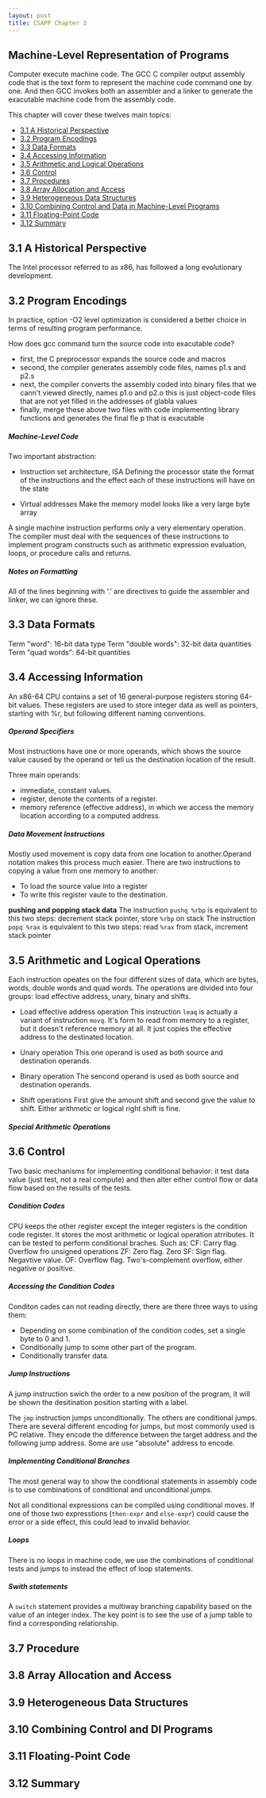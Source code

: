 ```yaml
---
layout: post
title: CSAPP Chapter 3
---
```

Machine-Level Representation of Programs
----------------------------------------

Computer execute machine code. The GCC C compiler output assembly code that
is the text form to represent the machine code command one by one. And then
GCC invokes both an assembler and a linker to generate the exacutable machine
code from the assembly code.

This chapter will cover these twelves main topics:

- [3.1 A Historical Perspective](#31-a-historical-perspective)
- [3.2 Program Encodings](#32-program-encodings)
- [3.3 Data Formats](#33-data-formats)
- [3.4 Accessing Information](#34-accessing-information)
- [3.5 Arithmetic and Logical Operations](#35-arithmetic-and-logical-operations)
- [3.6 Control](#36-control)
- [3.7 Procedures](#37-procedures)
- [3.8 Array Allocation and Access](#38-array-allocation-and-access)
- [3.9 Heterogeneous Data Structures](#39-heterogeneous-data-structures)
- [3.10 Combining Control and Data in Machine-Level Programs](#310-combining-control-and-data-in-machine-Level-programs)
- [3.11 Floating-Point Code](#311-floating-point)
- [3.12 Summary](#312-summary)

3.1 A Historical Perspective
----------------------------

The Intel processor referred to as x86, has followed a long evolutionary development.

3.2 Program Encodings
---------------------

In practice, option -O2 level optimization is considered a better choice in terms of 
resulting program performance.

How does gcc command turn the source code into exacutable code?
* first, the C preprocessor expands the source code and macros
* second, the compiler generates assembly code files, names p1.s and p2.s
* next, the compiler converts the assembly coded into binary files that we cann't viewed directly,
        names p1.o and p2.o this is just object-code files that are not yet filled in the 
        addresses of glabla values
* finally, merge these above two files with code implementing library functions and generates the
           final fle p that is exacutable

##### Machine-Level Code

Two important abstraction:
* Instruction set architecture, ISA
  Defining the processor state
           the format of the instructions 
       and the effect each of these instructions will have on the state

* Virtual addresses
  Make the memory model looks like a very large byte array

A single machine instruction performs only a very elementary operation. The compiler must deal with
the sequences of these instructions to implement program constructs such as arithmetic expression 
evaluation, loops, or procedure calls and returns.

##### Notes on Formatting

All of the lines beginning with '.' are directives to guide the assembler and linker, we can 
ignore these.

3.3 Data Formats
----------------

Term "word": 16-bit data type 
Term "double words": 32-bit data quantities
Term "quad words": 64-bit quantities

3.4 Accessing Information
-------------------------

An x86-64 CPU contains a set of 16 general-purpose registers storing 64-bit values. These registers are
used to store integer data as well as pointers, starting with %r, but following different naming conventions.

##### Operand Specifiers

Most instructions have one or more operands, which shows the source value caused by the operand or tell us
the destination location of the result.

Three main operands:
* immediate, constant values.
* register, denote the contents of a register.
* memory reference (effective address), in which we access the memory location according to a computed address.

##### Data Movement Instructions

Mostly used movement is copy data from one location to another.Operand notation makes this process much easier.
There are two instructions to copying a value from one memory to another:
* To load the source value into a register
* To write this register vaule to the destination.

**pushing and popping stack data**
The instruction `pushq %rbp` is equivalent to this two steps: decrement stack pointer, store `%rbp` on stack
The instruction `popq %rax` is equivalent to this two steps: read `%rax` from stack, increment stack pointer

3.5 Arithmetic and Logical Operations
--------------------------------------

Each instruction opeates on the four different sizes of data, which are bytes, words, double words and quad words.
The operations are divided into four groups: load effective address, unary, binary and shifts.

* Load effective address operation
  This instruction `leaq` is actually a variant of instruction `movq`. It's form to read from memory to a register,
but it doesn't reference memory at all. It just copies the effective address to the destinated location.
 
* Unary operation
  This one operand is used as both source and destination operands.  

* Binary operation
  The sencond operand is used as both source and destination operands.

* Shift operations
  First give the amount shift and second give the value to shift. Either arithmetic or logical right shift is fine. 

##### Special Arithmetic Operations

3.6 Control
----------

Two basic mechanisms for implementing conditional behavior: it test data value (just test, not a real compute) and 
then alter either control flow or data flow based on the results of the tests.

##### Condition Codes

CPU keeps the other register except the integer registers is the condition code register. It stores the most 
arithmetic or logical operation atrributes. It can be tested to perform conditional braches. Such as:
CF: Carry flag. Overflow fro unsigned operations
ZF: Zero flag. Zero
SF: Sign flag. Negavtive value.
OF: Overflow flag. Two's-complement overflow, either negative or positive.

##### Accessing the Condition Codes

Conditon cades can not reading directly, there are there three ways to using them:
* Depending on some combination of the condition codes, set a single byte to 0 and 1.
* Conditionally jump to some other part of the program.
* Conditionally transfer data.

##### Jump Instructions

A jump instruction swich the order to a new position of the program, it will be shown 
the desitination position starting with a label.

The `jmp` instruction jumps unconditionally. The others are conditional jumps.
There are several different encoding for jumps, but most commonly used is PC relative. They encode the difference
 between the target address and the following jump address. Some are use "absolute" address to encode. 

##### Implementing Conditional Branches

The most general way to show the conditional statements in assembly code is to use
combinations of conditional and unconditional jumps.

Not all conditional expressions can be compiled using conditional moves. If one of those two expresstions (`then-expr` 
and `else-expr`) could cause the error or a side effect, this could lead to invalid behavior.

##### Loops

There is no loops in machine code, we use the combinations of conditional tests and
jumps to instead the effect of loop statements.

##### Swith statements

A `switch` statement provides a multiway branching capability based on the value of an integer index. The key point is to 
see the use of a jump table to find a corresponding relationship.

3.7 Procedure
------------



3.8 Array Allocation and Access
-------------------------------



3.9 Heterogeneous Data Structures
---------------------------------



3.10 Combining Control and Dl Programs
---------------------------------------



3.11 Floating-Point Code
------------------------



3.12 Summary
------------
